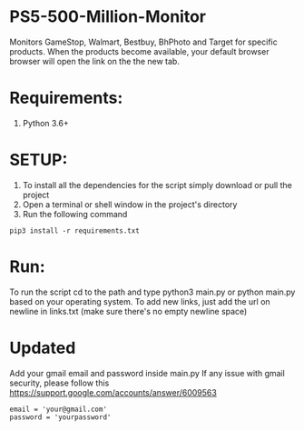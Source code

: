 # PS5-500-Million-Monitor

Monitors GameStop, Walmart, Bestbuy, BhPhoto and Target for specific products. When the products become available, your default browser browser will open the link on the the new tab.

# Requirements:
<ol>
  <li>Python 3.6+</li>
</ol>

# SETUP:
<ol>
  <li>To install all the dependencies for the script simply download or pull the project</li>
  <li>Open a terminal or shell window in the project's directory</li>
  <li>Run the following command</li>
</ol>

```
pip3 install -r requirements.txt
```

# Run:
To run the script cd to the path and type python3 main.py or python main.py based on your operating system.
To add new links, just add the url on newline in links.txt (make sure there's no empty newline space)

# Updated
Add your gmail email and password inside main.py 
If any issue with gmail security, please follow this https://support.google.com/accounts/answer/6009563

```
email = 'your@gmail.com'
password = 'yourpassword'
```
